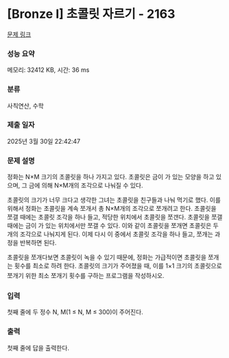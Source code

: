 # [Bronze I] 초콜릿 자르기 - 2163 

[문제 링크](https://www.acmicpc.net/problem/2163) 

### 성능 요약

메모리: 32412 KB, 시간: 36 ms

### 분류

사칙연산, 수학

### 제출 일자

2025년 3월 30일 22:42:47

### 문제 설명

<p>정화는 N×M 크기의 초콜릿을 하나 가지고 있다. 초콜릿은 금이 가 있는 모양을 하고 있으며, 그 금에 의해 N×M개의 조각으로 나눠질 수 있다.</p>

<p>초콜릿의 크기가 너무 크다고 생각한 그녀는 초콜릿을 친구들과 나눠 먹기로 했다. 이를 위해서 정화는 초콜릿을 계속 쪼개서 총 N×M개의 조각으로 쪼개려고 한다. 초콜릿을 쪼갤 때에는 초콜릿 조각을 하나 들고, 적당한 위치에서 초콜릿을 쪼갠다. 초콜릿을 쪼갤 때에는 금이 가 있는 위치에서만 쪼갤 수 있다. 이와 같이 초콜릿을 쪼개면 초콜릿은 두 개의 조각으로 나눠지게 된다. 이제 다시 이 중에서 초콜릿 조각을 하나 들고, 쪼개는 과정을 반복하면 된다.</p>

<p>초콜릿을 쪼개다보면 초콜릿이 녹을 수 있기 때문에, 정화는 가급적이면 초콜릿을 쪼개는 횟수<span style="line-height:1.6em">를 최소로 하려 한다. 초콜릿의 크기가 주어졌을 때, 이를 1×1 크기의 초콜릿으로 쪼개기 위한 최소 쪼개기 횟수를 구하는 프로그램을 작성하시오.</span></p>

### 입력 

 <p>첫째 줄에 두 정수 N, M(1 ≤ N, M ≤ 300)이 주어진다.</p>

### 출력 

 <p>첫째 줄에 답을 출력한다.</p>

